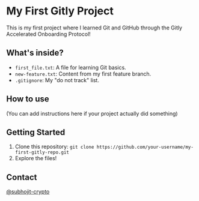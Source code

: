 # My First Gitly Project

This is my first project where I learned Git and GitHub through the Gitly Accelerated Onboarding Protocol!

## What's inside?
- `first_file.txt`: A file for learning Git basics.
- `new-feature.txt`: Content from my first feature branch.
- `.gitignore`: My "do not track" list.

## How to use
(You can add instructions here if your project actually did something)

## Getting Started
1. Clone this repository: `git clone https://github.com/your-username/my-first-gitly-repo.git`
2. Explore the files!

## Contact
[@subhojit-crypto](https://github.com/subhojit-crypto)